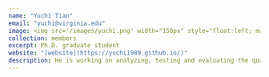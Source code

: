 ```yaml
---
name: "Yuchi Tian"
email: "yuchi@virginia.edu"
image: <img src='/images/yuchi.png' width="150px" style="float:left; margin:0px 10px 0px 0px;">
collection: members
excerpt: Ph.D. graduate student
website: "[website](https://yuchi1989.github.io/)"
description: He is working on analyzing, testing and evaluating the quality of deep learning based software.
---
```


